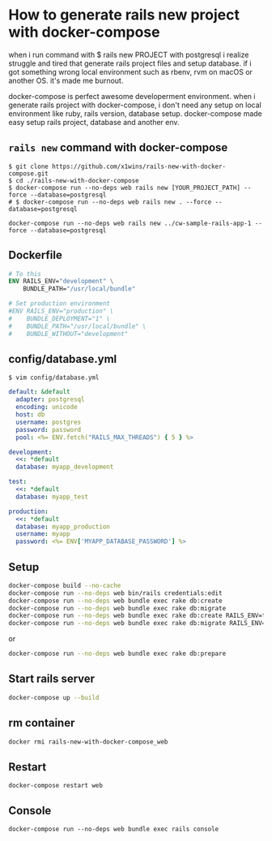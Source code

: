 # How to generate rails new project with docker-compose

when i run command with $ rails new PROJECT with postgresql
i realize struggle and tired that generate rails project files and setup database. 
if i got something wrong local environment such as rbenv, rvm on macOS or another OS. it's made me burnout.

docker-compose is perfect awesome developerment environment. 
when i generate rails project with docker-compose, i don't need any setup on local environment like ruby, rails version, database setup. 
docker-compose made easy setup rails project, database and another env.

## ```rails new``` command with docker-compose
```
$ git clone https://github.com/x1wins/rails-new-with-docker-compose.git
$ cd ./rails-new-with-docker-compose
$ docker-compose run --no-deps web rails new [YOUR_PROJECT_PATH] --force --database=postgresql
# $ docker-compose run --no-deps web rails new . --force --database=postgresql

docker-compose run --no-deps web rails new ../cw-sample-rails-app-1 --force --database=postgresql
```

## Dockerfile
```dockerfile
# To this
ENV RAILS_ENV="development" \
    BUNDLE_PATH="/usr/local/bundle"

# Set production environment
#ENV RAILS_ENV="production" \
#    BUNDLE_DEPLOYMENT="1" \
#    BUNDLE_PATH="/usr/local/bundle" \
#    BUNDLE_WITHOUT="development"

```

## config/database.yml
```
$ vim config/database.yml
```
```yaml
default: &default
  adapter: postgresql
  encoding: unicode
  host: db
  username: postgres
  password: password
  pool: <%= ENV.fetch("RAILS_MAX_THREADS") { 5 } %>

development:
  <<: *default
  database: myapp_development

test:
  <<: *default
  database: myapp_test

production:
  <<: *default
  database: myapp_production
  username: myapp
  password: <%= ENV['MYAPP_DATABASE_PASSWORD'] %>
```

## Setup
```bash
docker-compose build --no-cache
docker-compose run --no-deps web bin/rails credentials:edit
docker-compose run --no-deps web bundle exec rake db:create
docker-compose run --no-deps web bundle exec rake db:migrate
docker-compose run --no-deps web bundle exec rake db:create RAILS_ENV=test
docker-compose run --no-deps web bundle exec rake db:migrate RAILS_ENV=test
```
or
```bash
docker-compose run --no-deps web bundle exec rake db:prepare
```

## Start rails server
```bash
docker-compose up --build
```

## rm container
```bash
docker rmi rails-new-with-docker-compose_web
```


## Restart
```
docker-compose restart web
```

## Console
```
docker-compose run --no-deps web bundle exec rails console
```

